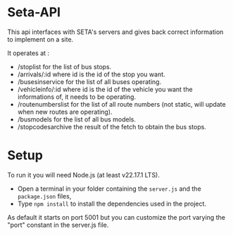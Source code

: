 # Seta-API
This api interfaces with SETA's servers and gives back correct information to implement on a site.

It operates at :

- /stoplist for the list of bus stops.
- /arrivals/:id where id is the id of the stop you want.
- /busesinservice for the list of all buses operating.
- /vehicleinfo/:id where id is the id of the vehicle you want the informations of, it needs to be operating.
- /routenumberslist for the list of all route numbers (not static, will update when new routes are operating).
- /busmodels for the list of all bus models.
- /stopcodesarchive the result of the fetch to obtain the bus stops.

# Setup
To run it you will need Node.js (at least v22.17.1 LTS).

- Open a terminal in your folder containing the `server.js` and the `package.json` files,
- Type `npm install` to install the dependencies used in the project.

As default it starts on port 5001 but you can customize the port varying the "port" constant in the server.js file.
